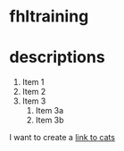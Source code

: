 # fhltraining

# descriptions

1. Item 1
1. Item 2
1. Item 3
   1. Item 3a
   1. Item 3b
   
I want to create a [link to cats](https://www.google.com/search?q=cats&sxsrf=ACYBGNRPeldvMcvoeYLDVkcuHKyTmZWCLA:1581800618836&source=lnms&tbm=isch&sa=X&ved=2ahUKEwi_zPa_utTnAhVHoZ4KHY9IBLYQ_AUoAnoECBgQBA&biw=1675&bih=835)
